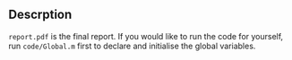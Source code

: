 ## Descrption
`report.pdf` is the final report. If you would like to run the code for yourself, run `code/Global.m` first to declare and initialise the global variables.

